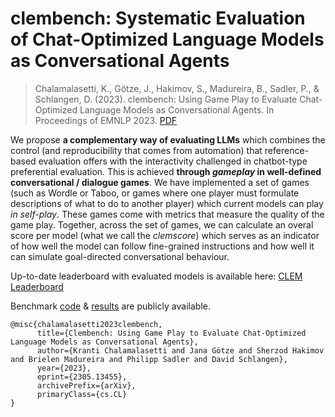 # clembench: Systematic Evaluation of Chat-Optimized Language Models as Conversational Agents

> Chalamalasetti, K., Götze, J., Hakimov, S., Madureira, B., Sadler, P., & Schlangen, D. (2023). clembench: Using Game Play to Evaluate Chat-Optimized Language Models as Conversational Agents. In Proceedings of EMNLP 2023. [PDF](https://doi.org/10.48550/arXiv.2305.13455)


We propose **a complementary way of evaluating LLMs** which combines the control (and reproducibility that comes from automation) that reference-based evaluation offers with the interactivity challenged in chatbot-type preferential evaluation. This is achieved **through *gameplay* in well-defined conversational / dialogue games**. We have implemented a set of games (such as Wordle or Taboo, or games where one player must formulate descriptions of what to do to another player) which current models can play *in self-play*. These games come with metrics that measure the quality of the game play. Together, across the set of games, we can calculate an overal score per model (what we call the *clemscore*) which serves as an indicator of how well the model can follow fine-grained instructions and how well it can simulate goal-directed conversational behaviour.

Up-to-date leaderboard with evaluated models is available here: [CLEM Leaderboard](https://huggingface.co/spaces/colab-potsdam/clem-leaderboard)

Benchmark [code](https://github.com/clembench/clembench) & [results](https://github.com/clembench/clembench-runs) are publicly available.



```
@misc{chalamalasetti2023clembench,
      title={Clembench: Using Game Play to Evaluate Chat-Optimized Language Models as Conversational Agents}, 
      author={Kranti Chalamalasetti and Jana Götze and Sherzod Hakimov and Brielen Madureira and Philipp Sadler and David Schlangen},
      year={2023},
      eprint={2305.13455},
      archivePrefix={arXiv},
      primaryClass={cs.CL}
}
```